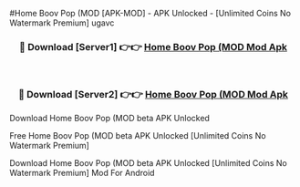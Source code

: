 #Home Boov Pop (MOD [APK-MOD] - APK Unlocked - [Unlimited Coins No Watermark Premium] ugavc



<div align="center">

<h3>🔴 Download [Server1] 👉👉 <a href="https://momento.my/?title=Home_Boov_Pop_(MOD">Home Boov Pop (MOD Mod Apk</a></h3><br>

<h3>🔴 Download [Server2] 👉👉 <a href="https://momento.my/?title=Home_Boov_Pop_(MOD">Home Boov Pop (MOD Mod Apk</a></h3>
</div>



Download Home Boov Pop (MOD beta APK Unlocked

Free Home Boov Pop (MOD beta APK Unlocked [Unlimited Coins No Watermark Premium]

Download Home Boov Pop (MOD beta APK Unlocked [Unlimited Coins No Watermark Premium] Mod For Android
